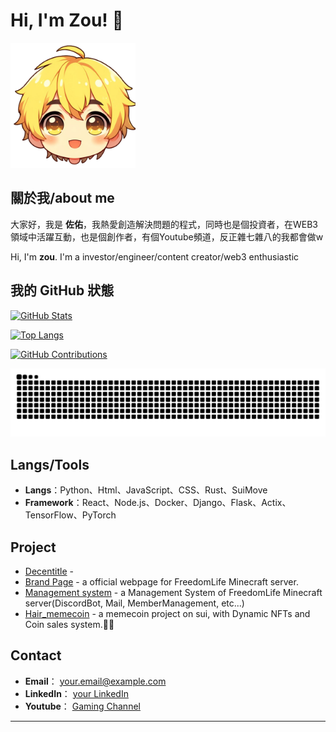 # Hi, I'm Zou! 👋

<img src="https://github.com/ZouBadCode/ZouBadCode/blob/main/NEWA-removebg-preview.png" width="200">

## 關於我/about me
大家好，我是 **佐佑**，我熱愛創造解決問題的程式，同時也是個投資者，在WEB3領域中活躍互動，也是個創作者，有個Youtube頻道，反正雜七雜八的我都會做w

Hi, I'm **zou**. I'm a investor/engineer/content creator/web3 enthusiastic

## 我的 GitHub 狀態
[![GitHub Stats](https://github-readme-stats.vercel.app/api?username=ZouBadCode&show_icons=true&theme=radical)](https://github.com/ZouBadCode)

[![Top Langs](https://github-readme-stats.vercel.app/api/top-langs/?username=ZouBadCode&layout=compact&theme=radical)](https://github.com/ZouBadCode)

[![GitHub Contributions](https://github-profile-summary-cards.vercel.app/api/cards/profile-details?username=ZouBadCode&layout=compact&theme=radical)](https://github.com/ZouBadCode)

<img src="https://raw.githubusercontent.com/zoubadcode/zoubadcode/output/snake.svg" alt="Snake animation" />

## Langs/Tools
- **Langs**：Python、Html、JavaScript、CSS、Rust、SuiMove
- **Framework**：React、Node.js、Docker、Django、Flask、Actix、TensorFlow、PyTorch


## Project
- [Decentitle](https://github.com/ZouBadCode/Decentitle) - 
- [Brand Page](https://github.com/ZouBadCode/freedomlifeS2_official_website) - a official webpage for FreedomLife Minecraft server.
- [Management system](https://github.com/ZouBadCode/freedomlifeS2_system) - a Management System of FreedomLife Minecraft server(DiscordBot, Mail, MemberManagement, etc...)
- [Hair_memecoin](https://github.com/ZouBadCode/hair_meme) - a memecoin project on sui, with Dynamic NFTs and Coin sales system.👩‍🦰
## Contact
- **Email**： [your.email@example.com](mailto:your.email@example.com)
- **LinkedIn**： [your LinkedIn](https://www.linkedin.com/in/yourprofile)
- **Youtube**： [Gaming Channel](https://www.youtube.com/@Zou_Gaming)

---
